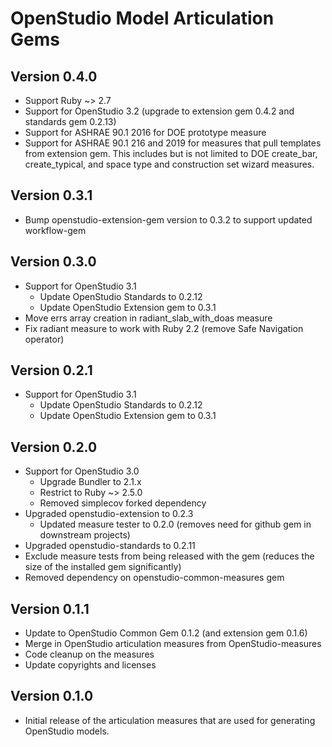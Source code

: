 # OpenStudio Model Articulation Gems

## Version 0.4.0

* Support Ruby ~> 2.7
* Support for OpenStudio 3.2 (upgrade to extension gem 0.4.2 and standards gem 0.2.13)
* Support for ASHRAE 90.1 2016 for DOE prototype measure
* Support for ASHRAE 90.1 216 and 2019 for measures that pull templates from extension gem. This includes but is not limited to DOE create_bar, create_typical, and space type and construction set wizard measures.

## Version 0.3.1

* Bump openstudio-extension-gem version to 0.3.2 to support updated workflow-gem

## Version 0.3.0

* Support for OpenStudio 3.1
	* Update OpenStudio Standards to 0.2.12
    * Update OpenStudio Extension gem to 0.3.1
* Move errs array creation in radiant_slab_with_doas measure
* Fix radiant measure to work with Ruby 2.2 (remove Safe Navigation operator)

## Version 0.2.1

* Support for OpenStudio 3.1
    * Update OpenStudio Standards to 0.2.12
    * Update OpenStudio Extension gem to 0.3.1
    
## Version 0.2.0

* Support for OpenStudio 3.0
    * Upgrade Bundler to 2.1.x
    * Restrict to Ruby ~> 2.5.0   
    * Removed simplecov forked dependency 
* Upgraded openstudio-extension to 0.2.3
    * Updated measure tester to 0.2.0 (removes need for github gem in downstream projects)
* Upgraded openstudio-standards to 0.2.11
* Exclude measure tests from being released with the gem (reduces the size of the installed gem significantly)
* Removed dependency on openstudio-common-measures gem

## Version 0.1.1

* Update to OpenStudio Common Gem 0.1.2 (and extension gem 0.1.6)
* Merge in OpenStudio articulation measures from OpenStudio-measures
* Code cleanup on the measures
* Update copyrights and licenses 

## Version 0.1.0

* Initial release of the articulation measures that are used for generating OpenStudio models.

